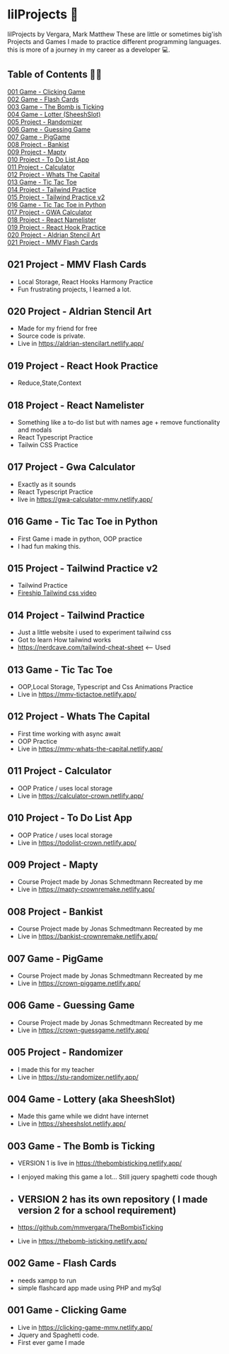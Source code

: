 # lilProjects 🌟 
lilProjects by Vergara, Mark Matthew
These are little or sometimes big'ish Projects and Games I made to practice different programming languages. this is more of a journey in my career as a developer 💻.

## Table of Contents 👨‍💻
[001 Game - Clicking Game](https://github.com/mmvergara/lilProjects#001-game---clicking-game) <br />
[002 Game - Flash Cards](https://github.com/mmvergara/lilProjects#002-game---flash-cards) <br />
[003 Game - The Bomb is Ticking](https://github.com/mmvergara/lilProjects#003-game---the-bomb-is-ticking) <br />
[004 Game - Lotter (SheeshSlot)](https://github.com/mmvergara/lilProjects#004-game---lottery-aka-sheeshslot) <br />
[005 Project - Randomizer](https://github.com/mmvergara/lilProjects#005-project---randomizer) <br />
[006 Game - Guessing Game](https://github.com/mmvergara/lilProjects#006-game---guessing-game) <br />
[007 Game - PigGame](https://github.com/mmvergara/lilProjects#007-game---piggame) <br />
[008 Project - Bankist](https://github.com/mmvergara/lilProjects#008-project---bankist) <br />
[009 Project - Mapty](https://github.com/mmvergara/lilProjects#009-project---mapty) <br />
[010 Project - To Do List App](https://github.com/mmvergara/lilProjects#010-project---to-do-list-app) <br />
[011 Project - Calculator](https://github.com/mmvergara/lilProjects#011-project---calculator) <br />
[012 Project - Whats The Capital](https://github.com/mmvergara/lilProjects#012-project---whats-the-capital) <br />
[013 Game - Tic Tac Toe](https://github.com/mmvergara/lilProjects#013-game---tic-tac-toe) <br />
[014 Project - Tailwind Practice](https://github.com/mmvergara/lilProjects#014-project---tailwind-practice)<br />
[015 Project - Tailwind Practice v2](https://github.com/mmvergara/lilProjects#015-project---tailwind-practice-v2)<br />
[016 Game - Tic Tac Toe in Python](https://github.com/mmvergara/lilProjects#016-game---tic-tac-toe-in-python)<br />
[017 Project - GWA Calculator](https://github.com/mmvergara/lilProjects#017-project---gwa-calculator) <br />
[018 Project - React Namelister](https://github.com/mmvergara/lilProjects#018-project---react-namelister) <br />
[019 Project - React Hook Practice](https://github.com/mmvergara/lilProjects#019-project---react-hook-practice) <br />
[020 Project - Aldrian Stencil Art](https://github.com/mmvergara/lilProjects#020-project---aldrian-stencil-art) <br />
[021 Project - MMV Flash Cards](https://github.com/mmvergara/lilProjects#021-project---mmv-flash-cards) <br />

## 021 Project - MMV Flash Cards
- Local Storage, React Hooks Harmony Practice
- Fun frustrating projects, I learned a lot.
## 020 Project - Aldrian Stencil Art
- Made for my friend for free
- Source code is private.
- Live in https://aldrian-stencilart.netlify.app/
## 019 Project - React Hook Practice
- Reduce,State,Context
## 018 Project - React Namelister
- Something like a to-do list but with names age + remove functionality and modals
- React Typescript Practice
- Tailwin CSS Practice

## 017 Project - Gwa Calculator
- Exactly as it sounds
- React Typescript Practice
- live in https://gwa-calculator-mmv.netlify.app/

## 016 Game - Tic Tac Toe in Python
- First Game i made in python, OOP practice
- I had fun making this.

## 015 Project - Tailwind Practice v2
- Tailwind Practice
- [Fireship Tailwind css video](https://www.youtube.com/watch?v=pfaSUYaSgRo)

## 014 Project - Tailwind Practice
- Just a little website i used to experiment tailwind css
- Got to learn How tailwind works
- https://nerdcave.com/tailwind-cheat-sheet <-- Used 

## 013 Game - Tic Tac Toe
- OOP,Local Storage, Typescript and Css Animations Practice 
- Live in https://mmv-tictactoe.netlify.app/

## 012 Project - Whats The Capital
- First time working with async await
- OOP Practice
- Live in https://mmv-whats-the-capital.netlify.app/

## 011 Project - Calculator
- OOP Pratice / uses local storage
- Live in https://calculator-crown.netlify.app/

## 010 Project - To Do List App
- OOP Pratice / uses local storage
- Live in https://todolist-crown.netlify.app/

## 009 Project - Mapty
- Course Project made by Jonas Schmedtmann Recreated by me
- Live in https://mapty-crownremake.netlify.app/

## 008 Project - Bankist
- Course Project made by Jonas Schmedtmann Recreated by me
- Live in https://bankist-crownremake.netlify.app/

## 007 Game - PigGame
- Course Project made by Jonas Schmedtmann Recreated by me
- Live in https://crown-piggame.netlify.app/

## 006 Game - Guessing Game 
- Course Project made by Jonas Schmedtmann Recreated by me
- Live in https://crown-guessgame.netlify.app/

## 005 Project - Randomizer
- I made this for my teacher
- Live in https://stu-randomizer.netlify.app/

## 004 Game - Lottery (aka SheeshSlot)
- Made this game while we didnt have internet
- Live in https://sheeshslot.netlify.app/

## 003 Game - The Bomb is Ticking
- VERSION 1 is live in https://thebombisticking.netlify.app/
- I enjoyed making this game a lot... Still jquery spaghetti code though

- ## VERSION 2 has its own repository ( I made version 2 for a school requirement)
- https://github.com/mmvergara/TheBombisTicking
- Live in https://thebomb-isticking.netlify.app/

## 002 Game - Flash Cards
- needs xampp to run
- simple flashcard app made using PHP and mySql

## 001 Game - Clicking Game
- Live in https://clicking-game-mmv.netlify.app/
- Jquery and Spaghetti code.
- First ever game I made

